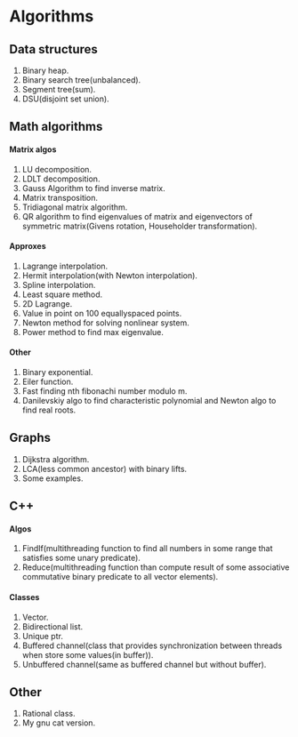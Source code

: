 # Algorithms

## Data structures

1. Binary heap.
2. Binary search tree(unbalanced).
3. Segment tree(sum).
4. DSU(disjoint set union).

## Math algorithms

#### Matrix algos

1. LU decomposition.
2. LDLT decomposition.
3. Gauss Algorithm to find inverse matrix.
4. Matrix transposition.
5. Tridiagonal matrix algorithm.
6. QR algorithm to find eigenvalues of matrix and
eigenvectors of symmetric matrix(Givens rotation, Householder transformation).

#### Approxes

1. Lagrange interpolation.
2. Hermit interpolation(with Newton interpolation).
3. Spline interpolation.
4. Least square method.
5. 2D Lagrange.
6. Value in point on 100 equallyspaced points.
7. Newton method for solving nonlinear system.
8. Power method to find max eigenvalue.

#### Other

1. Binary exponential.
2. Eiler function.
3. Fast finding nth fibonachi number modulo m.
4. Danilevskiy algo to find characteristic polynomial and Newton algo to find real roots.

## Graphs

1. Dijkstra algorithm.
2. LCA(less common ancestor) with binary lifts.
3. Some examples.

## C++

#### Algos

1. FindIf(multithreading function to find all numbers in some range that satisfies some unary predicate).
2. Reduce(multithreading function than compute result of some associative commutative binary predicate to all vector elements).

#### Classes

1. Vector.
2. Bidirectional list.
3. Unique ptr.
4. Buffered channel(class that provides synchronization between threads when store some values(in buffer)).
5. Unbuffered channel(same as buffered channel but without buffer).

## Other

1. Rational class.
2. My gnu cat version.
